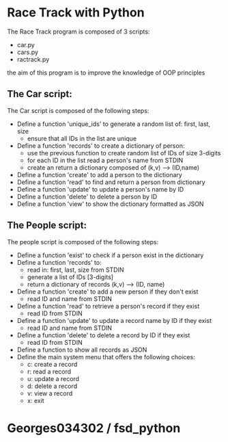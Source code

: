 # Race Track with Python

The Race Track program is composed of 3 scripts: 
-   car.py 
-   cars.py
-   ractrack.py

the aim of this program is to improve the knowledge of OOP principles

## The Car script:
The Car script is composed of the following steps:

*   Define a function 'unique_ids' to generate a random list of: first, last, size
    *   ensure that all IDs in the list are unique
*   Define a function 'records' to create a dictionary of person:
    *   use the previous function to create random list of IDs of size 3-digits
    *   for each ID in the list read a person's name from STDIN
    *   create an return a dictionary composed of (k,v) --> (ID,name)
*   Define a function 'create' to add a person to the dictionary
*   Define a function 'read' to find and return a person from dictionary
*   Define a function 'update' to update a person's name by ID
*   Define a function 'delete' to delete a person by ID
*   Define a function 'view' to show the dictionary formatted as JSON
   
## The People script:
The people script is composed of the following steps:
*   Define a function 'exist' to check if a person exist in the dictionary
*   Define a function 'records' to:
    *   read in: first, last, size from STDIN
    *   generate a list of IDs [3-digits]
    *   return a dictionary of records (k,v) --> (ID, name)
*   Define a function 'create' to add a new person if they don't exist
    *   read ID and name from STDIN
*   Define a function 'read' to retrieve a person's record if they exist
    *   read ID from STDIN
*   Define a function 'update' to update a record name by ID if they exist
    *   read ID and name from STDIN
*   Define a function 'delete' to delete a record by ID if they exist
    *   read ID from STDIN
*   Define a function to show all records as JSON
*   Define the main system menu that offers the following choices:
    -   c: create a record
    -   r: read a record
    -   u: update a record
    -   d: delete a record
    -   v: view a record
    -   x: exit

# Georges034302 / fsd_python



  
